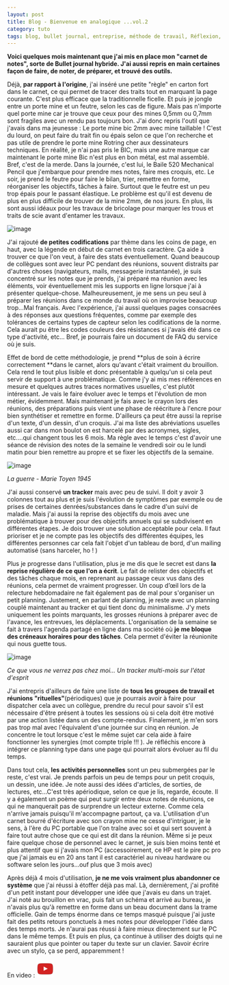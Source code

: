 ```yaml
---
layout: post
title: Blog - Bienvenue en analogique ...vol.2
category: tuto
tags: blog, bullet journal, entreprise, méthode de travail, Réflexion, tutoriel
---
```

**Voici quelques mois maintenant que j'ai mis en place mon "carnet de notes", sorte de Bullet journal hybride. J'ai aussi repris en main certaines façon de faire, de noter, de préparer, et trouvé des outils.**

Déjà, **par rapport à l'origine**, j'ai inséré une petite "règle" en carton fort dans le carnet, ce qui permet de tracer des traits tout en marquant la page courante. C'est plus efficace que la traditionnelle ficelle. Et puis je jongle entre un porte mine et un feutre, selon les cas de figure. Mais pas n'importe quel porte mine car je trouve que ceux pour des mines 0,5mm ou 0,7mm sont fragiles avec un rendu pas toujours bon. J'ai donc repris l'outil que j'avais dans ma jeunesse : Le porte mine bic 2mm avec mine taillable ! C'est du lourd, on peut faire du trait fin ou épais selon ce que l'on recherche et pas utile de prendre le porte mine Rotring cher aux dessinateurs techniques. En réalité, je n'ai pas pris le BIC, mais une autre marque car maintenant le porte mine Bic n'est plus en bon métal, est mal assemblé. Bref, c'est de la merde. Dans la journée, c'est lui, le Baile 520 Mechanical Pencil que j'embarque pour prendre mes notes, faire mes croquis, etc. Le soir, je prend le feutre pour faire le bilan, trier, remettre en forme, réorganiser les objectifs, tâches à faire. Surtout que le feutre est un peu trop épais pour le passant élastique. Le problème est qu'il est devenu de plus en plus difficile de trouver de la mine 2mm, de nos jours. En plus, ils sont aussi idéaux pour les travaux de bricolage pour marquer les trous et traits de scie avant d'entamer les travaux. 

![image](https://filedn.eu/llqi9IBxlYouGRXYG2xlROb/img/2019/baile520.jpg)

J'ai rajouté **de petites codifications** par thème dans les coins de page, en haut, avec la légende en début de carnet en trois caractère. Ça aide à trouver ce que l'on veut, à faire des stats éventuellement. Quand beaucoup de collègues sont avec leur PC pendant des réunions, souvent distraits par d'autres choses (navigateurs, mails, messagerie instantanée), je suis concentré sur les notes que je prends, j'ai préparé ma réunion avec les éléments, voir éventuellement mis les supports en ligne lorsque j'ai à présenter quelque-chose. Malheureusement, je me sens un peu seul à préparer les réunions dans ce monde du travail où on improvise beaucoup trop...Mal français. Avec l'expérience, j'ai aussi quelques pages consacrées à des réponses aux questions fréquentes, comme par exemple des tolérances de certains types de capteur selon les codifications de la norme. Cela aurait pu être les codes couleurs des résistances si j'avais été dans ce type d'activité, etc... Bref, je pourrais faire un document de FAQ du service où je suis.

Effet de bord de cette méthodologie, je prend **plus de soin à écrire correctement **dans le carnet, alors qu'avant c'était vraiment du brouillon. Cela rend le tout plus lisible et donc présentable à quelqu'un si cela peut servir de support à une problématique. Comme j'y ai mis mes références en mesure et quelques autres traces normatives usuelles, c'est plutôt intéressant. Je vais le faire évoluer avec le temps et l'évolution de mon métier, évidemment. Mais maintenant je fais avec le crayon lors des réunions, des préparations puis vient une phase de réécriture à l'encre pour bien synthétiser et remettre en forme. D'ailleurs ça peut être aussi la reprise d'un texte, d'un dessin, d'un croquis. J'ai ma liste des abréviations usuelles aussi car dans mon boulot on est harcelé par des acronymes, sigles, etc....qui changent tous les 6 mois. Ma règle avec le temps c'est d'avoir une séance de révision des notes de la semaine le vendredi soir ou le lundi matin pour bien remettre au propre et se fixer les objectifs de la semaine.

![image](https://filedn.eu/llqi9IBxlYouGRXYG2xlROb/img/2019/toyenwar.jpg)

*La guerre - Marie Toyen 1945*

J'ai aussi conservé **un tracker** mais avec peu de suivi. Il doit y avoir 3 colonnes tout au plus et je suis l'évolution de symptômes par exemple ou de prises de certaines denrées/substances dans le cadre d'un suivi de maladie.  Mais j'ai aussi la reprise des objectifs du mois avec une problématique à trouver pour des objectifs annuels qui se subdivisent en différentes étapes. Je dois trouver une solution acceptable pour cela. Il faut prioriser et je ne compte pas les objectifs des différentes équipes, les différentes personnes car cela fait l'objet d'un tableau de bord, d'un mailing automatisé (sans harceler, ho ! )

Plus je progresse dans l'utilisation, plus je me dis que le secret est dans **la reprise régulière de ce que l'on a écrit**. Le fait de relister des objectifs et des tâches chaque mois, en reprenant au passage ceux vus dans des réunions, cela permet de vraiment progresser. Un coup d’œil lors de la relecture hebdomadaire ne fait également pas de mal pour s'organiser un petit planning. Justement, en parlant de planning, je reste avec un planning couplé maintenant au tracker et qui tient donc du minimalisme. J'y mets uniquement les points marquants, les grosses réunions à préparer avec de l'avance, les entrevues, les déplacements. L'organisation de la semaine se fait à travers l'agenda partagé en ligne dans ma société où **je me bloque des créneaux horaires pour des tâches**. Cela permet d'éviter la réunionite qui nous guette tous.

![image](https://filedn.eu/llqi9IBxlYouGRXYG2xlROb/img/2019/trackerexample.jpg)

*Ce que vous ne verrez pas chez moi... Un tracker multi-mois sur l'état d'esprit*

J'ai entrepris d'ailleurs de faire une liste de **tous les groupes de travail et réunions "rituelles"**(périodiques) que je pourrais avoir à faire pour dispatcher cela avec un collègue, prendre du recul pour savoir s'il est nécessaire d'être présent à toutes les sessions où si cela doit être motivé par une action listée dans un des compte-rendus. Finalement, je m'en sors pas trop mal avec l'équivalent d'une journée sur cinq en réunion. Je concentre le tout lorsque c'est le même sujet car cela aide à faire fonctionner les synergies (mot compte triple !!! ). Je réfléchis encore à intégrer ce planning type dans une page qui pourrait alors évoluer au fil du temps. 

Dans tout cela, **les activités personnelles** sont un peu submergées par le reste, c'est vrai. Je prends parfois un peu de temps pour un petit croquis, un dessin, une idée. Je note aussi des idées d'articles, de sorties, de lectures, etc...C'est très apériodique, selon ce que je lis, regarde, écoute. Il y a également un poème qui peut surgir entre deux notes de réunions, ce qui ne manquerait pas de surprendre un lecteur externe. Comme cela n'arrive jamais puisqu'il m'accompagne partout, ça va. L'utilisation d'un carnet bourré d'écriture avec son crayon mine ne cesse d'intriguer, je le sens, à l'ère du PC portable que l'on traîne avec soi et qui sert souvent à faire tout autre chose que ce qui est dit dans la réunion. Même si je peux faire quelque chose de personnel avec le carnet, je suis bien moins tenté et plus attentif que si j'avais mon PC (accessoirement, ce HP est le pire pc pro que j'ai jamais eu en 20 ans tant il est caractériel au niveau hardware ou software selon les jours...ouf plus que 3 mois avec)

Après déjà 4 mois d'utilisation, **je ne me vois vraiment plus abandonner ce système** que j'ai réussi à étoffer déjà pas mal. Là, dernièrement, j'ai profité d'un petit instant pour développer une idée que j'avais eu dans un trajet. J'ai noté au brouillon en vrac, puis fait un schéma et arrivé au bureau, je n'avais plus qu'à remettre en forme dans un beau document dans la trame officielle. Gain de temps énorme dans ce temps masqué puisque j'ai juste fait des petits retours ponctuels à mes notes pour développer l'idée dans des temps morts. Je n'aurai pas réussi à faire mieux directement sur le PC dans le même temps. Et puis en plus, ça continue à utiliser des doigts qui ne sauraient plus que pointer ou taper du texte sur un clavier. Savoir écrire avec un stylo, ça se perd, apparemment !

En video : [![video](/images/youtube.png)](https://www.youtube.com/watch?v=kvddLotvgLA)
